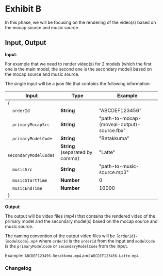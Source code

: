 # Exhibit B

In this phase, we will be focusing on the rendering of the video(s) based on the mocap source and music source.

## Input, Output

**Input**:

For example that we need to render video(s) for 2 models (which the first one is the main model, the second one is the secondary model) based on the mocap source and music source. 

The single input will be a json file that contains the following information:
<!-- table -->
| Input | Type | Example |
| --- | --- | --- |
| `{` |  |  |
| &emsp;`orderId` | **String** | "ABCDEF123456" |
| &emsp;`primaryMocapSrc` | **String** | "path-to-mocap-(moveai-output)-source.fbx"  |
| &emsp;`primaryModelCode` | **String** | "Betakkuma" |
| &emsp;`secondaryModelCodes` | **String** (separated by comma) | "Latte" |
| &emsp;`musicSrc` | **String** | "path-to-music-source.mp3" |  
| &emsp;`musicStartTime` | **Number** | 0 |
| &emsp;`musicEndTime` | **Number** | 10000 | 
| `}` |  |  |


**Output**: 

The output will be video files (mp4) that contains the rendered video of the primary model and the secondary model(s) based on the mocap source and music source.

The naming convention of the output video files will be `{orderId}-{modelCode}.mp4` where `orderId` is the `orderId` from the input and `modelCode` is the `primaryModelCode` or `secondaryModelCode` from the input.

Example: `ABCDEF123456-Betakkuma.mp4` and `ABCDEF123456-Latte.mp4`


### Changelog


